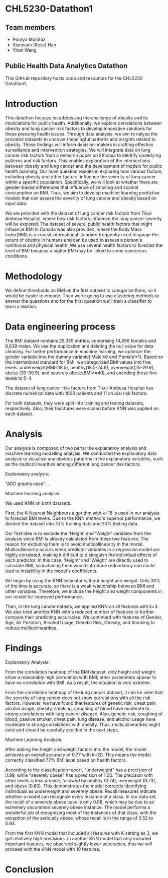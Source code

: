 # CHL5230-Datathon1

## Team members

- Pourya Momtaz
- Xiaoxuan (Rose) Han
- Yiran Wang

## Public Health Data Analytics Datathon

This GitHub repository hosts code and resources for the CHL5230 Datathon1. 

# Introduction

This datathon focuses on addressing the challenge of obesity and its implications for public health. Additionally, we explore correlations between obesity and lung cancer risk factors to develop innovative solutions for these pressing health issues. Through data analysis, we aim to nalyze the provided datasets to uncover meaningful patterns and insights related to obesity. These findings will inform decision-makers in crafting effective surveillance and intervention strategies. We will integrate data on lung cancer risk factors from a research paper on Ethiopia to identify underlying patterns and risk factors. This enables exploration of the intersections between obesity and lung cancer and the development of models for public health planning. Our main question resides in exploring how various factors, including obesity and other factors, influence the severity of lung cancer within a specific population. Specifically, we will look at whether there are gender-based differences that influence of smoking and alcohol consumption on BMI. Thus, we aim to develop machine learning predictive models that can assess the severity of lung cancer and obesity based on input data.

We are provided with the dataset of lung cancer risk factors from Tikur Ambesa Hospital, where how risk factors influence the lung cancer severity will be explored. The dataset of several public health factors that might influence BMI in Canada was also provided, where the Body Mass Index(BMI) is a crucial international standard frequently used to gauge the extent of obesity in humans and can be used to assess a person's nutritional and physical health. We use several health factors to forecast the level of BMI because a higher BMI may be linked to some cancerous conditions.


# Methodology

We define thresholds on BMI on the first dataset to categorize them, so it would be easier to encode. Then we're going to use clustering methods to answer the questions and for the first question we'll train a classifier to learn a relation.

# Data engineering process

The BMI dataset contains 25,355 entries, comprising 14,896 females and 8,639 males. We use the duplication and deleting the null value for data cleaning. For better performance in machine learning, we optimize the gender variable into the dummy variable(‘Male’=0 and ‘Female’=1). Based on the international standard for BMI, we categorized BMI values into five levels: underweight(BMI<18.5), healthy(18.5-24.9), overweight(25-29.9), obese (30-39.9), and severely obese(BMI>=40), and encoding these five levels to 0-4.

The dataset of lung cancer risk factors from Tikur Ambesa Hospital has discrete numerical data with 1000 patients and 11 crucial risk factors. 

For both datasets, they were split into training and testing datasets, respectively. Also, their feactures were scaled before KNN was applied on each dataset. 

# Analysis

Our analysis is composed of two parts: the explanatroy analysis and machine learning modelling analysis. We conducted the explanatory data analysis to visualize any obvious patterins in the explanatory variables, such as the multicollinearities among different lung cancer risk factors. 

Explanatory analysis:

"ADD graphs used"...

Machine learning analysis:

We used KNN on both datasets. 

First, the K-Nearest Neighbours algorithm with k=18 is used in our analysis to forecast BMI levels. Due to the KNN method's superior performance, we divided the dataset into 70% training data and 30% testing data. 

Our first idea is to exclude the 'Height' and 'Weight' variables from the analysis since BMI is already calculated from these two features. The reason for excluding them is to avoid multicollinearity in the model. Multicollinearity occurs when predictor variables in a regression model are highly correlated, making it difficult to distinguish the individual effects of each predictor. In this case, 'Height' and 'Weight' are directly used to calculate BMI, so including them would introduce redundancy and could lead to instability in the model's coefficients.

We begin by using the KNN estimator without height and weight. Only 30% of the time is accurate, so there is a weak relationship between BMI and other variables. Therefore, we include the height and weight components in our model for improved performance.

Then, in the lung cancer datasts, we applied KNN on all features with k=3. We also tried another KNN with a reduced number of features to further compare their predicting accuracies. We continued with features of Gender, Age, Air Pollution, Alcohol Usage, Genetic Risk, Obesity, and Smoking to reduce multicolinearities. 


# Findings

Explanatory Analysis:

From the correlation heatmap of the BMI dataset, only height and weight show a reasonably high correlation with BMI; other parameters appear to have no correlation with BMI. As a result, the situation is very extreme.

From the correlation heatmap of the lung cancer dataset, it can be seen that the severity of lung cancer does not show correlations with all the risk factors. However, we have found that features of genetic risk, chest pain, alcohol usage, obesity, smoking, coughing of blood have moderate to strong correlations with lung cancer disease. Also, genetic risk, coughing of blood, passive smoker, chest pain, lung disease, and alcohol usage have moderate to strong correlations with obesity. Thus, multicolinearities might exist and should be carefully avoided in the next steps. 

Machine Learning Analysis:

After adding the height and weight factors into the model, the model achieves an overall accuracy of 0.77 with k=20. This means the model correctly classified 77% BMI level based on health factors. 

According to the classification report, "underweight" has a precision of 0.99, while "severely obese" has a precision of 1.00. The precision with other levels is less precise, followed by healthy (0.74), overweight (0.73), and obese (0.80). This demonstrates the model correctly identifying individuals as underweight and severely obese. Recall measures indicate whether a model can recognize every instance of a class. In our data set, the recall of a severely obese case is only 0.08, which may be due to an extremely uncommon severely obese instance. The model performs a wonderful job of recognizing most of the instances of that class, with the exception of the seriously obese, whose recall is in the range of 0.52 to 0.93. 


From the first KNN model that included all features with K setting as 3, we got relatively high precisions. In another KNN model that only included important features, we observed slightly lower accuracies, thus we will proceed with the KNN model with 10 features.


# Conclusion